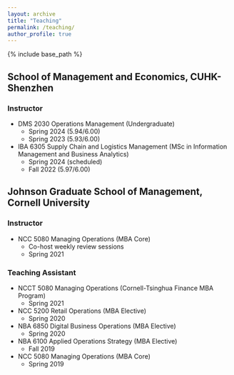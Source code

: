 ```yaml
---
layout: archive
title: "Teaching"
permalink: /teaching/
author_profile: true
---
```


{% include base_path %}

## School of Management and Economics, CUHK-Shenzhen
### Instructor
* DMS 2030 Operations Management (Undergraduate)
  * Spring 2024 (5.94/6.00)
  * Spring 2023 (5.93/6.00)
* IBA 6305 Supply Chain and Logistics Management (MSc in Information Management and Business Analytics)
  * Spring 2024 (scheduled)
  * Fall 2022 (5.97/6.00)

## Johnson Graduate School of Management, Cornell University
### Instructor
* NCC 5080 Managing Operations (MBA Core)
   * Co-host weekly review sessions
   * Spring 2021

### Teaching Assistant
* NCCT 5080 Managing Operations (Cornell-Tsinghua Finance MBA Program)
    * Spring 2021
* NCC 5200 Retail Operations (MBA Elective)
    * Spring 2020
* NBA 6850 Digital Business Operations (MBA Elective)
    * Spring 2020
* NBA 6100 Applied Operations Strategy (MBA Elective)
    * Fall 2019
* NCC 5080 Managing Operations (MBA Core)
    * Spring 2019


